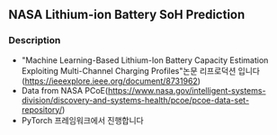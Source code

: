 ## NASA Lithium-ion Battery SoH Prediction

### Description
- "Machine Learning-Based Lithium-Ion Battery Capacity Estimation Exploiting Multi-Channel Charging Profiles"논문 리프로덕션 입니다
(https://ieeexplore.ieee.org/document/8731962)
- Data from NASA PCoE(https://www.nasa.gov/intelligent-systems-division/discovery-and-systems-health/pcoe/pcoe-data-set-repository/)
- PyTorch 프레임워크에서 진행합니다
